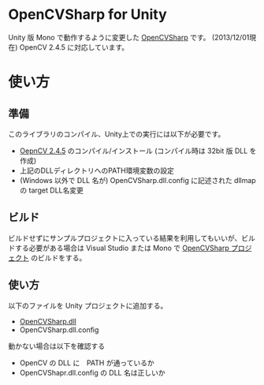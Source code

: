 OpenCVSharp for Unity
===================
Unity 版 Mono で動作するように変更した [OpenCVSharp](https://code.google.com/p/opencvsharp/) です。
(2013/12/01現在) OpenCV 2.4.5 に対応しています。

# 使い方
## 準備
このライブラリのコンパイル、Unity上での実行には以下が必要です。

 - [OepnCV 2.4.5](http://opencv.org/downloads.html) のコンパイル/インストール (コンパイル時は 32bit 版 DLL を作成)
 - 上記のDLLディレクトリへのPATH環境変数の設定
 - (Windows 以外で DLL 名が) OpenCVSharp.dll.config に記述された dllmap の target DLL名変更

## ビルド
ビルドせずにサンプルプロジェクトに入っている結果を利用してもいいが、ビルドする必要がある場合は Visual Studio または Mono で [OpenCVSharp プロジェクト](OpencvSharp/OpenCvSharp) のビルドをする。

## 使い方
以下のファイルを Unity プロジェクトに追加する。

 - [OpenCVSharp.dll](Example/Assets/Plugins/)
 - OpenCVSharp.dll.config

動かない場合は以下を確認する

 - OpenCV の DLL に　PATH が通っているか
 - OpenCVShapr.dll.config の DLL 名は正しいか
